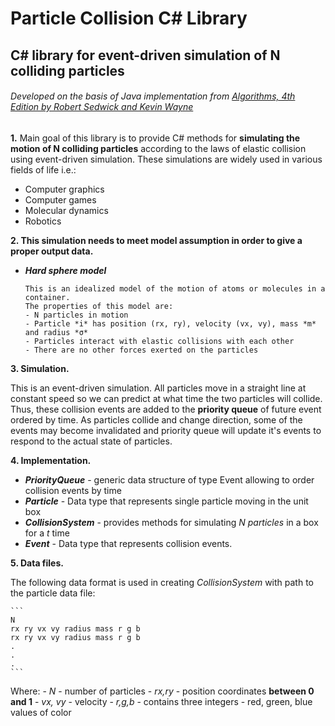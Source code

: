 # Particle Collision C# Library
## C# library for event-driven simulation of N colliding particles
###### Developed on the basis of Java implementation from [Algorithms, 4th Edition by Robert Sedwick and Kevin Wayne](https://algs4.cs.princeton.edu/61event/)

**1.** Main goal of this library is to provide C# methods for **simulating the motion of N colliding particles** according to the laws of elastic collision using event-driven simulation.
  These simulations are widely used in various fields of life i.e.:
  - Computer graphics
  - Computer games
  - Molecular dynamics
  - Robotics

**2. This simulation needs to meet model assumption in order to give a proper output data.**
  - ***Hard sphere model***
    ```
    This is an idealized model of the motion of atoms or molecules in a container.
    The properties of this model are:
    - N particles in motion
    - Particle *i* has position (rx, ry), velocity (vx, vy), mass *m* and radius *σ*
    - Particles interact with elastic collisions with each other
    - There are no other forces exerted on the particles
    ```
    
**3. Simulation.**

  This is an event-driven simulation. All particles move in a straight line at constant speed so we can predict at what time the two particles will collide. 
  Thus, these collision events are added to the **priority queue** of future event ordered by time. As particles collide and change direction, some of the events may   become invalidated and priority queue will update it's events to respond to the actual state of particles.

**4. Implementation.**
  - ***PriorityQueue*** - generic data structure of type Event allowing to order collision events by time
  - ***Particle*** - Data type that represents single particle moving in the unit box
  - ***CollisionSystem*** - provides methods for simulating *N particles* in a box for a *t* time
  - ***Event*** - Data type that represents collision events.
  
**5. Data files.**

  The following data format is used in creating *CollisionSystem* with path to the particle data file:
  
    ```
    N
    rx ry vx vy radius mass r g b
    rx ry vx vy radius mass r g b
    .
    .
    .
    ```
    
  Where:
    - *N* - number of particles
    - *rx,ry* - position coordinates **between 0 and 1**
    - *vx, vy* - velocity
    - *r,g,b* - contains three integers - red, green, blue values of color
